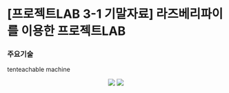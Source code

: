 # [프로젝트LAB 3-1 기말자료] 라즈베리파이를 이용한 프로젝트LAB

### 주요기술
tenteachable machine

<p align="center">
<img src="https://user-images.githubusercontent.com/61779129/174593139-22e175c3-1435-4af8-8c7b-ecccdb52d200.gif">
<img src="https://user-images.githubusercontent.com/61779129/174593278-88d29684-80a0-428e-b189-33e628bb367c.gif">
</p>
